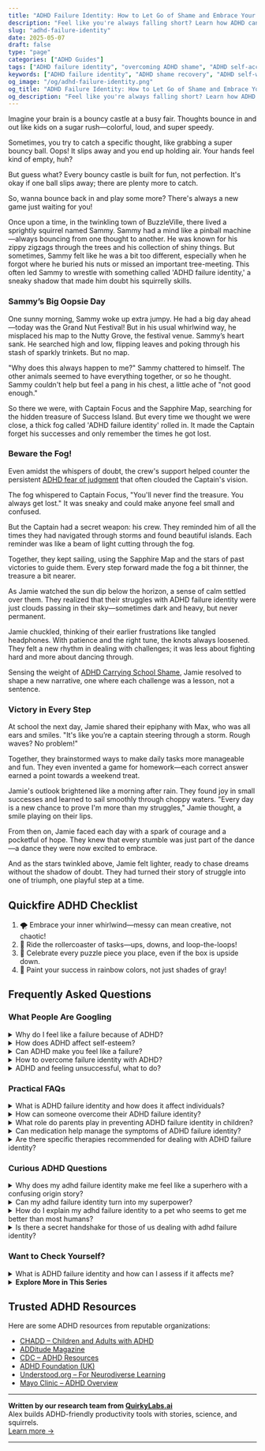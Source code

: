 ```yaml
---
title: "ADHD Failure Identity: How to Let Go of Shame and Embrace Your Wins"
description: "Feel like you're always falling short? Learn how ADHD can create a ‘failure identity’—and discover playful ways to shift the story and celebrate your progress."
slug: "adhd-failure-identity"
date: 2025-05-07
draft: false
type: "page"
categories: ["ADHD Guides"]
tags: ["ADHD failure identity", "overcoming ADHD shame", "ADHD self-acceptance", "ADHD emotional resilience", "embracing ADHD imperfections", "managing ADHD in adulthood", "playful ADHD mindset shifts"]
keywords: ["ADHD failure identity", "ADHD shame recovery", "ADHD self-worth", "overcoming ADHD setbacks", "managing ADHD in adulthood", "ADHD self-acceptance", "emotional resilience ADHD"]
og_image: "/og/adhd-failure-identity.png"
og_title: "ADHD Failure Identity: How to Let Go of Shame and Embrace Your Wins"
og_description: "Feel like you're always falling short? Learn how ADHD can create a ‘failure identity’—and discover playful ways to shift the story and celebrate your progress."
---
```



Imagine your brain is a bouncy castle at a busy fair. Thoughts bounce in and out like kids on a sugar rush—colorful, loud, and super speedy.

Sometimes, you try to catch a specific thought, like grabbing a super bouncy ball. Oops! It slips away and you end up holding air. Your hands feel kind of empty, huh?

But guess what? Every bouncy castle is built for fun, not perfection. It's okay if one ball slips away; there are plenty more to catch.

So, wanna bounce back in and play some more? There's always a new game just waiting for you!

Once upon a time, in the twinkling town of BuzzleVille, there lived a sprightly squirrel named Sammy. Sammy had a mind like a pinball machine—always bouncing from one thought to another. He was known for his zippy zigzags through the trees and his collection of shiny things. But sometimes, Sammy felt like he was a bit too different, especially when he forgot where he buried his nuts or missed an important tree-meeting. This often led Sammy to wrestle with something called 'ADHD failure identity,' a sneaky shadow that made him doubt his squirrelly skills.

### Sammy’s Big Oopsie Day

One sunny morning, Sammy woke up extra jumpy. He had a big day ahead—today was the Grand Nut Festival! But in his usual whirlwind way, he misplaced his map to the Nutty Grove, the festival venue. Sammy’s heart sank. He searched high and low, flipping leaves and poking through his stash of sparkly trinkets. But no map.

"Why does this always happen to me?" Sammy chattered to himself. The other animals seemed to have everything together, or so he thought. Sammy couldn't help but feel a pang in his chest, a little ache of "not good enough."

So there we were, with Captain Focus and the Sapphire Map, searching for the hidden treasure of Success Island. But every time we thought we were close, a thick fog called 'ADHD failure identity' rolled in. It made the Captain forget his successes and only remember the times he got lost.

### Beware the Fog!

Even amidst the whispers of doubt, the crew's support helped counter the persistent [ADHD fear of judgment](/pages/adhd-fear-of-judgment/) that often clouded the Captain's vision.

The fog whispered to Captain Focus, "You'll never find the treasure. You always get lost." It was sneaky and could make anyone feel small and confused.

But the Captain had a secret weapon: his crew. They reminded him of all the times they had navigated through storms and found beautiful islands. Each reminder was like a beam of light cutting through the fog.

Together, they kept sailing, using the Sapphire Map and the stars of past victories to guide them. Every step forward made the fog a bit thinner, the treasure a bit nearer.

As Jamie watched the sun dip below the horizon, a sense of calm settled over them. They realized that their struggles with ADHD failure identity were just clouds passing in their sky—sometimes dark and heavy, but never permanent.

Jamie chuckled, thinking of their earlier frustrations like tangled headphones. With patience and the right tune, the knots always loosened. They felt a new rhythm in dealing with challenges; it was less about fighting hard and more about dancing through.

Sensing the weight of [ADHD Carrying School Shame](/pages/adhd-carrying-school-shame/), Jamie resolved to shape a new narrative, one where each challenge was a lesson, not a sentence.

### Victory in Every Step

At school the next day, Jamie shared their epiphany with Max, who was all ears and smiles. "It's like you’re a captain steering through a storm. Rough waves? No problem!"

Together, they brainstormed ways to make daily tasks more manageable and fun. They even invented a game for homework—each correct answer earned a point towards a weekend treat.

Jamie's outlook brightened like a morning after rain. They found joy in small successes and learned to sail smoothly through choppy waters. "Every day is a new chance to prove I'm more than my struggles," Jamie thought, a smile playing on their lips.

From then on, Jamie faced each day with a spark of courage and a pocketful of hope. They knew that every stumble was just part of the dance—a dance they were now excited to embrace.

And as the stars twinkled above, Jamie felt lighter, ready to chase dreams without the shadow of doubt. They had turned their story of struggle into one of triumph, one playful step at a time.

## Quickfire ADHD Checklist

1. 🌪️ Embrace your inner whirlwind—messy can mean creative, not chaotic!
2. 🎢 Ride the rollercoaster of tasks—ups, downs, and loop-the-loops!
3. 🧩 Celebrate every puzzle piece you place, even if the box is upside down.
4. 🌈 Paint your success in rainbow colors, not just shades of gray!

## Frequently Asked Questions



### What People Are Googling

<details><summary>Why do I feel like a failure because of ADHD?</summary><p>Feeling like a failure because of ADHD is a common experience for many, and it's important to know you're not alone in these feelings. ADHD can make everyday tasks and organization challenging, often leading to feelings of frustration or being misunderstood. Remember, ADHD affects how you manage time, focus on tasks, and process information, which can sometimes result in setbacks or mistakes that feel more personal than they truly are. It's key to recognize your unique strengths and remember that your value isn't defined by these struggles. Let's work on strategies that play to your strengths and help manage those tricky feelings.</p></details>
<details><summary>How does ADHD affect self-esteem?</summary><p>ADHD can sometimes make it tough on your self-esteem, and that’s completely understandable. The challenges with focus, organization, and completing tasks that come with ADHD might make you feel like you’re always a step behind or not doing "enough." Remember, these feelings are quite common among folks with ADHD, but they don't define your true capabilities or worth. It's really important to recognize your unique strengths and remember that everyone has their own hurdles to jump – you're not alone in this.</p></details>
<details><summary>Can ADHD make you feel like a failure?</summary><p>Absolutely, feeling like a failure is a common experience for many with ADHD, but it's really important to recognize that this feeling doesn't reflect your true capabilities or worth. ADHD can make it challenging to meet certain societal expectations, like being on time, staying organized, or following through on tasks, which might lead you to harshly judge yourself. Please remember, these struggles are due to the way ADHD affects your brain's wiring, not because of a lack of effort or care on your part. It's like trying to climb a mountain with a heavy backpack — you're working just as hard, if not harder, than everyone else, even if it doesn't always show.</p></details>
<details><summary>How to overcome failure identity with ADHD?</summary><p>Overcoming a sense of failure identity when you have ADHD can feel like a big mountain to climb, but remember, you're not alone in this journey. Start by celebrating your small wins each day, no matter how minor they seem. These accumulations of successes can slowly help shift your view of yourself. Surround yourself with supportive people who understand ADHD and can remind you of your strengths and progress. Remember, every step forward, no matter how small, is a positive move away from feelings of failure.</p></details>
<details><summary>ADHD and feeling unsuccessful, what to do?</summary><p>It's really common for folks with ADHD to feel like they’re not achieving their full potential, but remember, your value isn't measured by traditional markers of success. It can help a lot to set smaller, achievable goals that lead to bigger ones. This breaks tasks down into more manageable pieces and can reduce feelings of overwhelm. Also, consider connecting with others who understand ADHD; their support and insights can be incredibly comforting and empowering. Keep exploring strategies and tools that work for you – success is very personal, and finding what makes you feel fulfilled and happy is key.</p></details>



### Practical FAQs

<details><summary>What is ADHD failure identity and how does it affect individuals?</summary><p>ADHD failure identity is a common yet challenging feeling that many with ADHD experience, where you might frequently feel defined by past failures or struggles rather than your successes. This happens when repeated experiences of difficulties in school, work, or relationships start feeling like they paint the whole picture of who you are. It can really weigh on your self-esteem, making you feel less capable or worthy than others. It’s important to remember that this isn't an accurate reflection of your true capabilities or potential. There are ways to reshape this narrative and rediscover your strengths and successes.</p></details>
<details><summary>How can someone overcome their ADHD failure identity?</summary><p>Oh, shaking off that tough feeling of a "failure identity" can truly be a journey, but remember, you're not alone in this. Start by recognizing your unique strengths and successes, no matter how small they might seem. It's also incredibly helpful to set realistic, achievable goals and celebrate each step forward, fostering a sense of accomplishment. Surround yourself with supportive people who understand ADHD and can remind you of your progress and worth. Through these actions, you can gradually rewrite your internal narrative to one of resilience and capability.</p></details>
<details><summary>What role do parents play in preventing ADHD failure identity in children?</summary><p>Parents play a crucial role in shaping how children with ADHD perceive themselves and their abilities. By focusing on their child’s strengths, celebrating small successes, and providing consistent, positive reinforcement, parents can help build a strong sense of self-worth and resilience. It’s also important for parents to communicate openly about ADHD, helping their child understand that while it might make some tasks more challenging, it doesn’t define their entire being or limit their potential. Encouragement, understanding, and support from parents can significantly buffer against the development of a failure identity in children with ADHD.</p></details>
<details><summary>Can medication help manage the symptoms of ADHD failure identity?</summary><p>Absolutely, medication can be a helpful tool in managing the symptoms of ADHD, including those feelings often described as "ADHD failure identity." When ADHD symptoms are better controlled through medication, it might be easier for you to complete tasks and meet your goals, which can in turn boost your self-esteem and reduce feelings of failure. It's like having a quiet friend who gently helps you clear away some of the mental clutter, allowing you to see and celebrate your own capabilities more clearly. Always remember, though, that medication is just one piece of the puzzle, and it works best when combined with other strategies like therapy, coaching, and good self-care routines.</p></details>
<details><summary>Are there specific therapies recommended for dealing with ADHD failure identity?</summary><p>Absolutely, navigating the feelings associated with ADHD failure identity can really be challenging, but there are supportive therapies that can help. Cognitive Behavioral Therapy (CBT) is particularly beneficial as it helps reframe negative thinking patterns about oneself and builds more positive, practical approaches to managing tasks. Another supportive approach is coaching, specifically ADHD coaching, which focuses on strategies tailored to your unique way of processing and accomplishing goals, helping to rebuild confidence in your abilities. Remember, seeking help is a sign of strength, and finding the right therapy can be a cozy blanket of support in your journey.</p></details>



### Curious ADHD Questions

<details><summary>Why does my adhd failure identity make me feel like a superhero with a confusing origin story?</summary><p>Ah, what a vivid way to put it! The feeling that you're a superhero with a confusing origin story often comes from the unique way ADHD shapes your experiences. You might have moments of incredible brilliance and creativity—like a superhero—followed by times when things don't go as planned, leaving you puzzled about your abilities. This rollercoaster can feel confusing, but remember, every superhero has their unique strengths and challenges. Embracing your whole story, with its ups and downs, helps you harness your unique powers and find ways to thrive.</p></details>
<details><summary>Can my adhd failure identity turn into my superpower?</summary><p>Absolutely, reframing the way we see our ADHD traits can genuinely turn perceived weaknesses into strengths, or superpowers! For instance, what might sometimes feel like "failure" due to ADHD—like hyperfocus or high energy—can actually be harnessed for incredible creativity, innovation, and stamina. It's all about recognizing and valuing your unique way of engaging with the world. By understanding and leveraging your ADHD traits, you can unlock your true potential and celebrate your unique capabilities.</p></details>
<details><summary>How do I explain my adhd failure identity to a pet who seems to get me better than most humans?</summary><p>Oh, what a sweet thought, considering your pet as such a close confidant! You can sit down with your furry friend and share your feelings just as you would with a dear friend. They don’t need to understand every word to offer comfort—your tone and emotions are enough for them to tune into how you feel. Plus, pets are wonderful at offering unconditional support, just being there and listening in their own way, which can be incredibly soothing when you're navigating something as personal as an ADHD-related identity challenge. They're there to offer a cuddle or a gentle nudge, reminding you that you're loved just as you are.</p></details>
<details><summary>Is there a secret handshake for those of us dealing with adhd failure identity?</summary><p>Oh, if only there were a secret handshake! While we don’t have a special handshake, know that you’re definitely not alone in feeling this way. Many with ADHD struggle with feelings of failure, often because traditional paths to success can be more challenging for us. Remember, every little step you take is progress, and it's perfectly okay to celebrate the small victories just as much as the big ones. You’re doing just fine!</p></details>



### Want to Check Yourself?

<details><summary>What is ADHD failure identity and how can I assess if it affects me?</summary><p>ADHD failure identity is a term that describes the feeling some people with ADHD develop after experiencing repeated frustrations and setbacks related to their symptoms. This can lead to a belief that you're inherently incapable of success, which isn't true at all! To assess if this affects you, reflect on how you view your challenges: do you often blame yourself and feel you're destined to fail, especially in areas where ADHD plays a significant role? If so, recognizing this pattern is a heartwarming first step towards changing it, and knowing this can guide you to seek support that reaffirms your capabilities and worth.</p></details>

<script type="application/ld+json">
{
  "@context": "https://schema.org",
  "@type": "FAQPage",
  "mainEntity": [
    {
      "@type": "Question",
      "name": "Why do I feel like a failure because of ADHD?",
      "acceptedAnswer": {
        "@type": "Answer",
        "text": "Feeling like a failure because of ADHD is a common experience for many, and it's important to know you're not alone in these feelings. ADHD can make everyday tasks and organization challenging, often leading to feelings of frustration or being misunderstood. Remember, ADHD affects how you manage time, focus on tasks, and process information, which can sometimes result in setbacks or mistakes that feel more personal than they truly are. It's key to recognize your unique strengths and remember that your value isn't defined by these struggles. Let's work on strategies that play to your strengths and help manage those tricky feelings."
      }
    },
    {
      "@type": "Question",
      "name": "How does ADHD affect self-esteem?",
      "acceptedAnswer": {
        "@type": "Answer",
        "text": "ADHD can sometimes make it tough on your self-esteem, and that\u2019s completely understandable. The challenges with focus, organization, and completing tasks that come with ADHD might make you feel like you\u2019re always a step behind or not doing \"enough.\" Remember, these feelings are quite common among folks with ADHD, but they don't define your true capabilities or worth. It's really important to recognize your unique strengths and remember that everyone has their own hurdles to jump \u2013 you're not alone in this."
      }
    },
    {
      "@type": "Question",
      "name": "Can ADHD make you feel like a failure?",
      "acceptedAnswer": {
        "@type": "Answer",
        "text": "Absolutely, feeling like a failure is a common experience for many with ADHD, but it's really important to recognize that this feeling doesn't reflect your true capabilities or worth. ADHD can make it challenging to meet certain societal expectations, like being on time, staying organized, or following through on tasks, which might lead you to harshly judge yourself. Please remember, these struggles are due to the way ADHD affects your brain's wiring, not because of a lack of effort or care on your part. It's like trying to climb a mountain with a heavy backpack \u2014 you're working just as hard, if not harder, than everyone else, even if it doesn't always show."
      }
    },
    {
      "@type": "Question",
      "name": "How to overcome failure identity with ADHD?",
      "acceptedAnswer": {
        "@type": "Answer",
        "text": "Overcoming a sense of failure identity when you have ADHD can feel like a big mountain to climb, but remember, you're not alone in this journey. Start by celebrating your small wins each day, no matter how minor they seem. These accumulations of successes can slowly help shift your view of yourself. Surround yourself with supportive people who understand ADHD and can remind you of your strengths and progress. Remember, every step forward, no matter how small, is a positive move away from feelings of failure."
      }
    },
    {
      "@type": "Question",
      "name": "ADHD and feeling unsuccessful, what to do?",
      "acceptedAnswer": {
        "@type": "Answer",
        "text": "It's really common for folks with ADHD to feel like they\u2019re not achieving their full potential, but remember, your value isn't measured by traditional markers of success. It can help a lot to set smaller, achievable goals that lead to bigger ones. This breaks tasks down into more manageable pieces and can reduce feelings of overwhelm. Also, consider connecting with others who understand ADHD; their support and insights can be incredibly comforting and empowering. Keep exploring strategies and tools that work for you \u2013 success is very personal, and finding what makes you feel fulfilled and happy is key."
      }
    }
  ]
}
</script>
<script type="application/ld+json">
{
  "@context": "https://schema.org",
  "@type": "Article",
  "author": {
    "@type": "Person",
    "name": "QuirkyLabs",
    "url": "https://quirkylabs.ai/about"
  },
  "headline": "\"Beat ADHD Failure Identity: Find Joy & Success!\"",
  "mainEntityOfPage": "https://blog.quirkylabs.ai/pages/adhd-failure-identity/",
  "datePublished": "2025-05-07"
}
</script>
<script type="application/ld+json">
{
  "@context": "https://schema.org",
  "@type": "BreadcrumbList",
  "itemListElement": [
    {
      "@type": "ListItem",
      "position": 1,
      "name": "Home",
      "item": "https://quirkylabs.ai/"
    },
    {
      "@type": "ListItem",
      "position": 2,
      "name": "Blog",
      "item": "https://blog.quirkylabs.ai/"
    },
    {
      "@type": "ListItem",
      "position": 3,
      "name": "\"Beat ADHD Failure Identity: Find Joy & Success!\"",
      "item": "https://blog.quirkylabs.ai/pages/adhd-failure-identity/"
    }
  ]
}
</script>

<details>
<summary><strong>Explore More in This Series</strong></summary>

- [Adhd Expectation Vs Reality](/pages/adhd-expectation-vs-reality/)
- [Adhd Fear Of Judgment](/pages/adhd-fear-of-judgment/)
- [Adhd Never Good Enough](/pages/adhd-never-good-enough/)
- [Adhd Carrying School Shame](/pages/adhd-carrying-school-shame/)
- [Adhd People Think Im Stupid](/pages/adhd-people-think-im-stupid/)
- [Adhd Feel Dumb](/pages/adhd-feel-dumb/)
- [Adhd Low Self Worth](/pages/adhd-low-self-worth/)
- [Adhd Afraid Of Being Seen](/pages/adhd-afraid-of-being-seen/)
</details>



## Trusted ADHD Resources

Here are some ADHD resources from reputable organizations:

- [CHADD – Children and Adults with ADHD](https://chadd.org)
- [ADDitude Magazine](https://www.additudemag.com)
- [CDC – ADHD Resources](https://www.cdc.gov/ncbddd/adhd)
- [ADHD Foundation (UK)](https://www.adhdfoundation.org.uk)
- [Understood.org – For Neurodiverse Learning](https://www.understood.org)
- [Mayo Clinic – ADHD Overview](https://www.mayoclinic.org/diseases-conditions/adhd)


---

**Written by our research team from [QuirkyLabs.ai](https://quirkylabs.ai)**  
Alex builds ADHD-friendly productivity tools with stories, science, and squirrels.  
[Learn more →](https://quirkylabs.ai)

---